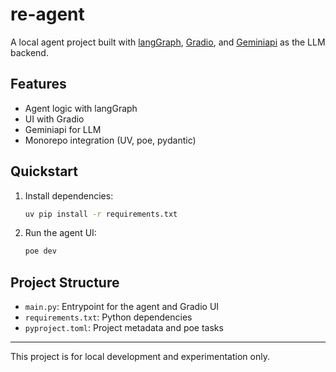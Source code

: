 # re-agent

A local agent project built with [langGraph](https://github.com/langchain-ai/langgraph), [Gradio](https://gradio.app/), and [Geminiapi](https://github.com/google/gemini-api) as the LLM backend.

## Features
- Agent logic with langGraph
- UI with Gradio
- Geminiapi for LLM
- Monorepo integration (UV, poe, pydantic)

## Quickstart

1. Install dependencies:
   ```sh
   uv pip install -r requirements.txt
   ```
2. Run the agent UI:
   ```sh
   poe dev
   ```

## Project Structure
- `main.py`: Entrypoint for the agent and Gradio UI
- `requirements.txt`: Python dependencies
- `pyproject.toml`: Project metadata and poe tasks

---

This project is for local development and experimentation only.
